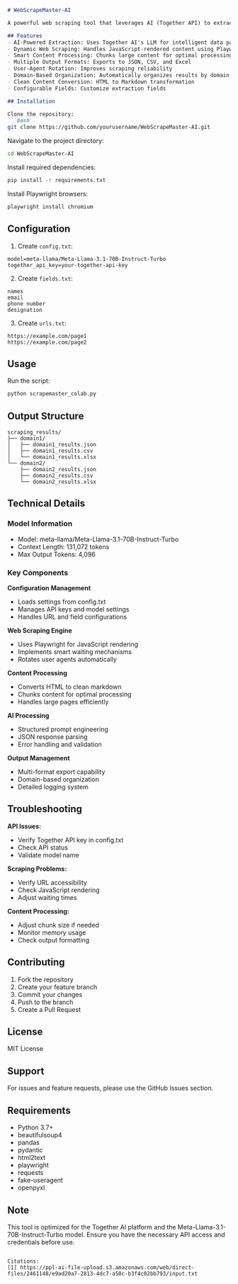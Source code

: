 ```markdown
# WebScrapeMaster-AI

A powerful web scraping tool that leverages AI (Together API) to extract structured information from websites using Large Language Models (LLMs). This tool is specifically optimized for the Meta-Llama-3.1-70B-Instruct-Turbo model.

## Features
- AI-Powered Extraction: Uses Together AI's LLM for intelligent data parsing
- Dynamic Web Scraping: Handles JavaScript-rendered content using Playwright
- Smart Content Processing: Chunks large content for optimal processing
- Multiple Output Formats: Exports to JSON, CSV, and Excel
- User-Agent Rotation: Improves scraping reliability
- Domain-Based Organization: Automatically organizes results by domain
- Clean Content Conversion: HTML to Markdown transformation
- Configurable Fields: Customize extraction fields

## Installation

Clone the repository:
```bash
git clone https://github.com/yourusername/WebScrapeMaster-AI.git
```

Navigate to the project directory:
```bash
cd WebScrapeMaster-AI
```

Install required dependencies:
```bash
pip install -r requirements.txt
```

Install Playwright browsers:
```bash
playwright install chromium
```

## Configuration

1. Create `config.txt`:
```text
model=meta-llama/Meta-Llama-3.1-70B-Instruct-Turbo
together_api_key=your-together-api-key
```

2. Create `fields.txt`:
```text
names
email
phone number
designation
```

3. Create `urls.txt`:
```text
https://example.com/page1
https://example.com/page2
```

## Usage

Run the script:
```bash
python scrapemaster_colab.py
```

## Output Structure
```text
scraping_results/
├── domain1/
│   ├── domain1_results.json
│   ├── domain1_results.csv
│   └── domain1_results.xlsx
└── domain2/
    ├── domain2_results.json
    ├── domain2_results.csv
    └── domain2_results.xlsx
```

## Technical Details

### Model Information
- Model: meta-llama/Meta-Llama-3.1-70B-Instruct-Turbo
- Context Length: 131,072 tokens
- Max Output Tokens: 4,096

### Key Components

**Configuration Management**
- Loads settings from config.txt
- Manages API keys and model settings
- Handles URL and field configurations

**Web Scraping Engine**
- Uses Playwright for JavaScript rendering
- Implements smart waiting mechanisms
- Rotates user agents automatically

**Content Processing**
- Converts HTML to clean markdown
- Chunks content for optimal processing
- Handles large pages efficiently

**AI Processing**
- Structured prompt engineering
- JSON response parsing
- Error handling and validation

**Output Management**
- Multi-format export capability
- Domain-based organization
- Detailed logging system

## Troubleshooting

**API Issues:**
- Verify Together API key in config.txt
- Check API status
- Validate model name

**Scraping Problems:**
- Verify URL accessibility
- Check JavaScript rendering
- Adjust waiting times

**Content Processing:**
- Adjust chunk size if needed
- Monitor memory usage
- Check output formatting

## Contributing
1. Fork the repository
2. Create your feature branch
3. Commit your changes
4. Push to the branch
5. Create a Pull Request

## License
MIT License

## Support
For issues and feature requests, please use the GitHub Issues section.

## Requirements
- Python 3.7+
- beautifulsoup4
- pandas
- pydantic
- html2text
- playwright
- requests
- fake-useragent
- openpyxl

## Note
This tool is optimized for the Together AI platform and the Meta-Llama-3.1-70B-Instruct-Turbo model. Ensure you have the necessary API access and credentials before use.
```

Citations:
[1] https://ppl-ai-file-upload.s3.amazonaws.com/web/direct-files/2461148/e9ad20a7-2813-4dc7-a50c-b3f4c02bb793/input.txt
